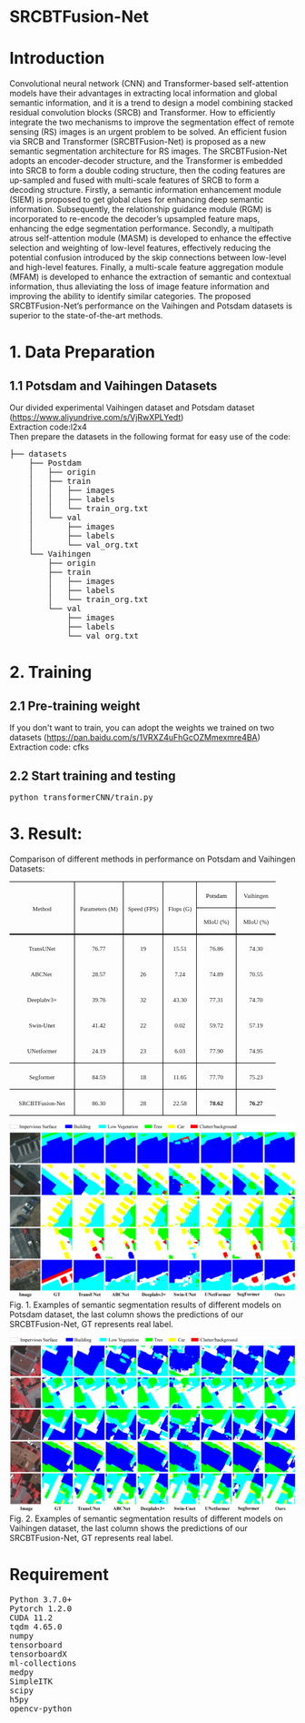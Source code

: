 # SRCBTFusion-Net
# Introduction
Convolutional neural network (CNN) and Transformer-based self-attention models have their advantages in extracting local information and global semantic information, and it is a trend to design a model combining stacked residual convolution blocks (SRCB) and Transformer. How to efficiently integrate the two mechanisms to improve the segmentation effect of remote sensing (RS) images is an urgent problem
to be solved. An efficient fusion via SRCB and Transformer (SRCBTFusion-Net) is proposed as a new semantic segmentation architecture for RS images. The SRCBTFusion-Net adopts an encoder-decoder structure, and the Transformer is embedded into SRCB to form a double coding structure, then the coding features are up-sampled and fused with multi-scale features of SRCB to form a decoding structure. Firstly, a semantic
information enhancement module (SIEM) is proposed to get global clues for enhancing deep semantic information. Subsequently, the relationship guidance module (RGM) is incorporated to re-encode the decoder’s upsampled feature maps, enhancing the edge segmentation performance. Secondly, a multipath atrous self-attention module (MASM) is developed to enhance the effective selection and weighting of low-level features, effectively reducing the potential confusion introduced by the skip connections between low-level and high-level features. Finally, a multi-scale feature aggregation module (MFAM) is developed to enhance the extraction of semantic and contextual information, thus alleviating the loss of image feature information and improving the ability to identify similar categories. The proposed SRCBTFusion-Net’s performance on the Vaihingen and Potsdam datasets is superior to the state-of-the-art methods.
# 1. Data Preparation
## 1.1 Potsdam and Vaihingen Datasets 
Our divided experimental Vaihingen dataset and Potsdam dataset (https://www.aliyundrive.com/s/VjRwXPLYedt)<br>
Extraction code:l2x4<br>
Then prepare the datasets in the following format for easy use of the code:
<pre>├── datasets
    ├── Postdam
    │   ├── origin
    │   ├── train
    │   │   ├── images
    │   │   ├── labels
    │   │   └── train_org.txt
    │   └── val
    │       ├── images
    │       ├── labels
    │       └── val_org.txt
    └── Vaihingen
        ├── origin
        ├── train
        │   ├── images
        │   ├── labels
        │   └── train_org.txt
        └── val
            ├── images
            ├── labels
            └── val_org.txt
</pre>
# 2. Training
## 2.1 Pre-training weight
If you don't want to train, you can adopt the weights we trained on two datasets (https://pan.baidu.com/s/1VRXZ4uFhGcOZMmexmre4BA)<br>
Extraction code: cfks
## 2.2 Start training and testing
<pre>python transformerCNN/train.py</pre>
# 3. Result:
Comparison of different methods in performance on Potsdam and Vaihingen Datasets:
<table class="MsoTableGrid" border="1" cellspacing="0" cellpadding="0" width="469" style="width:351.8pt;border-collapse:collapse;border:none;mso-border-alt:solid windowtext .5pt;
 mso-yfti-tbllook:1184;mso-padding-alt:0cm 5.4pt 0cm 5.4pt">
 <tbody><tr style="mso-yfti-irow:0;mso-yfti-firstrow:yes;height:6.95pt">
  <td width="123" rowspan="2" style="width:92.15pt;border-top:solid windowtext 1.0pt;
  border-left:none;border-bottom:double windowtext 1.5pt;border-right:solid windowtext 1.0pt;
  mso-border-top-alt:solid windowtext .5pt;mso-border-bottom-alt:double windowtext 1.5pt;
  mso-border-right-alt:solid windowtext .5pt;padding:0cm 5.4pt 0cm 5.4pt;
  height:6.95pt">
  <p class="MsoNormal" align="center" style="text-align:center"><span lang="EN-US" style="font-size:8.0pt;font-family:&quot;Times New Roman&quot;,serif;mso-fareast-font-family:
  宋体">Method<o:p></o:p></span></p>
  </td>
  <td width="85" rowspan="2" style="width:63.8pt;border-top:solid windowtext 1.0pt;
  border-left:none;border-bottom:double windowtext 1.5pt;border-right:solid windowtext 1.0pt;
  mso-border-left-alt:solid windowtext .5pt;mso-border-alt:solid windowtext .5pt;
  mso-border-bottom-alt:double windowtext 1.5pt;padding:0cm 5.4pt 0cm 5.4pt;
  height:6.95pt">
  <p class="MsoNormal" align="center" style="text-align:center"><span lang="EN-US" style="font-size:8.0pt;font-family:&quot;Times New Roman&quot;,serif;mso-fareast-font-family:
  宋体">Parameters (M)<o:p></o:p></span></p>
  </td>
  <td width="76" rowspan="2" style="width:2.0cm;border-top:solid windowtext 1.0pt;
  border-left:none;border-bottom:double windowtext 1.5pt;border-right:solid windowtext 1.0pt;
  mso-border-left-alt:solid windowtext .5pt;mso-border-alt:solid windowtext .5pt;
  mso-border-bottom-alt:double windowtext 1.5pt;padding:0cm 5.4pt 0cm 5.4pt;
  height:6.95pt">
  <p class="MsoNormal" align="center" style="text-align:center"><span lang="EN-US" style="font-size:8.0pt;font-family:&quot;Times New Roman&quot;,serif;mso-fareast-font-family:
  宋体">Speed (FPS)<o:p></o:p></span></p>
  </td>
  <td width="57" rowspan="2" style="width:42.55pt;border-top:solid windowtext 1.0pt;
  border-left:none;border-bottom:double windowtext 1.5pt;border-right:solid windowtext 1.0pt;
  mso-border-left-alt:solid windowtext .5pt;mso-border-alt:solid windowtext .5pt;
  mso-border-bottom-alt:double windowtext 1.5pt;padding:0cm 5.4pt 0cm 5.4pt;
  height:6.95pt">
  <p class="MsoNormal" align="center" style="text-align:center"><span lang="EN-US" style="font-size:8.0pt;font-family:&quot;Times New Roman&quot;,serif;mso-fareast-font-family:
  宋体">Flops (G)<o:p></o:p></span></p>
  </td>
  <td width="66" style="width:49.6pt;border-top:solid windowtext 1.0pt;
  border-left:none;border-bottom:solid windowtext 1.0pt;border-right:none;
  mso-border-left-alt:solid windowtext .5pt;mso-border-top-alt:solid windowtext .5pt;
  mso-border-left-alt:solid windowtext .5pt;mso-border-bottom-alt:solid windowtext .5pt;
  padding:0cm 5.4pt 0cm 5.4pt;height:6.95pt">
  <p class="MsoNormal" align="center" style="text-align:center"><span lang="EN-US" style="font-size:8.0pt;font-family:&quot;Times New Roman&quot;,serif;mso-fareast-font-family:
  宋体;color:black;mso-themecolor:text1">Potsdam</span><span lang="EN-US" style="font-size:8.0pt;font-family:&quot;Times New Roman&quot;,serif;mso-fareast-font-family:
  宋体"><o:p></o:p></span></p>
  </td>
  <td width="63" style="width:47.0pt;border:solid windowtext 1.0pt;border-right:
  none;mso-border-top-alt:solid windowtext .5pt;mso-border-left-alt:solid windowtext .5pt;
  mso-border-bottom-alt:solid windowtext .5pt;padding:0cm 5.4pt 0cm 5.4pt;
  height:6.95pt">
  <p class="MsoNormal" align="center" style="text-align:center"><span lang="EN-US" style="font-size:8.0pt;font-family:&quot;Times New Roman&quot;,serif;mso-fareast-font-family:
  宋体">Vaihingen<o:p></o:p></span></p>
  </td>
 </tr>
 <tr style="mso-yfti-irow:1;height:6.95pt">
  <td width="66" style="width:49.6pt;border-top:none;border-left:none;border-bottom:
  double windowtext 1.5pt;border-right:solid windowtext 1.0pt;mso-border-top-alt:
  solid windowtext .5pt;mso-border-left-alt:solid windowtext .5pt;mso-border-alt:
  solid windowtext .5pt;mso-border-bottom-alt:double windowtext 1.5pt;
  padding:0cm 5.4pt 0cm 5.4pt;height:6.95pt">
  <p class="MsoNormal" align="center" style="text-align:center"><span lang="EN-US" style="font-size:8.0pt;font-family:&quot;Times New Roman&quot;,serif;mso-fareast-font-family:
  宋体">MIoU (%)<o:p></o:p></span></p>
  </td>
  <td width="63" style="width:47.0pt;border:none;border-bottom:double windowtext 1.5pt;
  mso-border-top-alt:solid windowtext .5pt;mso-border-left-alt:solid windowtext .5pt;
  padding:0cm 5.4pt 0cm 5.4pt;height:6.95pt">
  <p class="MsoNormal" align="center" style="text-align:center"><span lang="EN-US" style="font-size:8.0pt;font-family:&quot;Times New Roman&quot;,serif;mso-fareast-font-family:
  宋体">MIoU (%)<o:p></o:p></span></p>
  </td>
 </tr>
 <tr style="mso-yfti-irow:2;height:6.95pt">
  <td width="123" style="width:92.15pt;border:none;border-right:solid windowtext 1.0pt;
  mso-border-top-alt:double windowtext 1.5pt;mso-border-top-alt:double windowtext 1.5pt;
  mso-border-right-alt:solid windowtext .5pt;padding:0cm 5.4pt 0cm 5.4pt;
  height:6.95pt">
  <p class="MsoNormal" align="center" style="text-align:center"><span class="SpellE"><span lang="EN-US" style="font-size:8.0pt;font-family:&quot;Times New Roman&quot;,serif;
  mso-fareast-font-family:宋体">TransUNet</span></span><span lang="EN-US" style="font-size:8.0pt;font-family:&quot;Times New Roman&quot;,serif;mso-fareast-font-family:
  宋体"><o:p></o:p></span></p>
  </td>
  <td width="85" style="width:63.8pt;border:none;border-right:solid windowtext 1.0pt;
  mso-border-top-alt:double windowtext 1.5pt;mso-border-left-alt:solid windowtext .5pt;
  mso-border-top-alt:double windowtext 1.5pt;mso-border-left-alt:solid windowtext .5pt;
  mso-border-right-alt:solid windowtext .5pt;padding:0cm 5.4pt 0cm 5.4pt;
  height:6.95pt">
  <p class="MsoNormal" align="center" style="text-align:center"><span lang="EN-US" style="font-size:8.0pt;font-family:&quot;Times New Roman&quot;,serif;mso-fareast-font-family:
  宋体">76.77<o:p></o:p></span></p>
  </td>
  <td width="76" style="width:2.0cm;border:none;border-right:solid windowtext 1.0pt;
  mso-border-top-alt:double windowtext 1.5pt;mso-border-left-alt:solid windowtext .5pt;
  mso-border-top-alt:double windowtext 1.5pt;mso-border-left-alt:solid windowtext .5pt;
  mso-border-right-alt:solid windowtext .5pt;padding:0cm 5.4pt 0cm 5.4pt;
  height:6.95pt">
  <p class="MsoNormal" align="center" style="text-align:center"><span lang="EN-US" style="font-size:8.0pt;font-family:&quot;Times New Roman&quot;,serif;mso-fareast-font-family:
  宋体">19<o:p></o:p></span></p>
  </td>
  <td width="57" style="width:42.55pt;border:none;border-right:solid windowtext 1.0pt;
  mso-border-top-alt:double windowtext 1.5pt;mso-border-left-alt:solid windowtext .5pt;
  mso-border-top-alt:double windowtext 1.5pt;mso-border-left-alt:solid windowtext .5pt;
  mso-border-right-alt:solid windowtext .5pt;padding:0cm 5.4pt 0cm 5.4pt;
  height:6.95pt">
  <p class="MsoNormal" align="center" style="text-align:center"><span lang="EN-US" style="font-size:8.0pt;font-family:&quot;Times New Roman&quot;,serif;mso-fareast-font-family:
  宋体">15.51<o:p></o:p></span></p>
  </td>
  <td width="66" style="width:49.6pt;border:none;border-right:solid windowtext 1.0pt;
  mso-border-top-alt:double windowtext 1.5pt;mso-border-left-alt:solid windowtext .5pt;
  mso-border-top-alt:double windowtext 1.5pt;mso-border-left-alt:solid windowtext .5pt;
  mso-border-right-alt:solid windowtext .5pt;padding:0cm 5.4pt 0cm 5.4pt;
  height:6.95pt">
  <p class="MsoNormal" align="center" style="text-align:center"><span lang="EN-US" style="font-size:8.0pt;font-family:&quot;Times New Roman&quot;,serif;mso-fareast-font-family:
  宋体">76.86<o:p></o:p></span></p>
  </td>
  <td width="63" style="width:47.0pt;border:none;mso-border-top-alt:double windowtext 1.5pt;
  mso-border-left-alt:solid windowtext .5pt;padding:0cm 5.4pt 0cm 5.4pt;
  height:6.95pt">
  <p class="MsoNormal" align="center" style="text-align:center"><span lang="EN-US" style="font-size:8.0pt;font-family:&quot;Times New Roman&quot;,serif;mso-fareast-font-family:
  宋体">74.30<o:p></o:p></span></p>
  </td>
 </tr>
 <tr style="mso-yfti-irow:3;height:6.95pt">
  <td width="123" style="width:92.15pt;border:none;border-right:solid windowtext 1.0pt;
  mso-border-right-alt:solid windowtext .5pt;padding:0cm 5.4pt 0cm 5.4pt;
  height:6.95pt">
  <p class="MsoNormal" align="center" style="text-align:center"><span class="SpellE"><span lang="EN-US" style="font-size:8.0pt;font-family:&quot;Times New Roman&quot;,serif;
  mso-fareast-font-family:宋体">ABCNet</span></span><!--[if supportFields]><span
  lang=EN-US style='font-size:8.0pt;font-family:"Times New Roman",serif;
  mso-fareast-font-family:宋体'><span style='mso-element:field-begin'></span> REF
  _Ref135246882 \r \h<span style='mso-spacerun:yes'>&nbsp; </span>\*
  MERGEFORMAT <span style='mso-element:field-separator'></span></span><![endif]--><span lang="EN-US" style="font-size:8.0pt;font-family:&quot;Times New Roman&quot;,serif;
  mso-fareast-font-family:宋体"><span style="mso-spacerun:yes">&nbsp;</span><!--[if gte mso 9]><xml>
   <w:data>08D0C9EA79F9BACE118C8200AA004BA90B02000000080000000E0000005F005200650066003100330035003200340036003800380032000000</w:data>
  </xml><![endif]--></span><!--[if supportFields]><span lang=EN-US
  style='font-size:8.0pt;font-family:"Times New Roman",serif;mso-fareast-font-family:
  宋体'><span style='mso-element:field-end'></span></span><![endif]--><span lang="EN-US" style="font-size:8.0pt;font-family:&quot;Times New Roman&quot;,serif;
  mso-fareast-font-family:宋体"><o:p></o:p></span></p>
  </td>
  <td width="85" style="width:63.8pt;border:none;border-right:solid windowtext 1.0pt;
  mso-border-left-alt:solid windowtext .5pt;mso-border-left-alt:solid windowtext .5pt;
  mso-border-right-alt:solid windowtext .5pt;padding:0cm 5.4pt 0cm 5.4pt;
  height:6.95pt">
  <p class="MsoNormal" align="center" style="text-align:center"><span lang="EN-US" style="font-size:8.0pt;font-family:&quot;Times New Roman&quot;,serif;mso-fareast-font-family:
  宋体">28.57<o:p></o:p></span></p>
  </td>
  <td width="76" style="width:2.0cm;border:none;border-right:solid windowtext 1.0pt;
  mso-border-left-alt:solid windowtext .5pt;mso-border-left-alt:solid windowtext .5pt;
  mso-border-right-alt:solid windowtext .5pt;padding:0cm 5.4pt 0cm 5.4pt;
  height:6.95pt">
  <p class="MsoNormal" align="center" style="text-align:center"><span lang="EN-US" style="font-size:8.0pt;font-family:&quot;Times New Roman&quot;,serif;mso-fareast-font-family:
  宋体">26<o:p></o:p></span></p>
  </td>
  <td width="57" style="width:42.55pt;border:none;border-right:solid windowtext 1.0pt;
  mso-border-left-alt:solid windowtext .5pt;mso-border-left-alt:solid windowtext .5pt;
  mso-border-right-alt:solid windowtext .5pt;padding:0cm 5.4pt 0cm 5.4pt;
  height:6.95pt">
  <p class="MsoNormal" align="center" style="text-align:center"><span lang="EN-US" style="font-size:8.0pt;font-family:&quot;Times New Roman&quot;,serif;mso-fareast-font-family:
  宋体">7.24<o:p></o:p></span></p>
  </td>
  <td width="66" style="width:49.6pt;border:none;border-right:solid windowtext 1.0pt;
  mso-border-left-alt:solid windowtext .5pt;mso-border-left-alt:solid windowtext .5pt;
  mso-border-right-alt:solid windowtext .5pt;padding:0cm 5.4pt 0cm 5.4pt;
  height:6.95pt">
  <p class="MsoNormal" align="center" style="text-align:center"><span lang="EN-US" style="font-size:8.0pt;font-family:&quot;Times New Roman&quot;,serif;mso-fareast-font-family:
  宋体">74.89<o:p></o:p></span></p>
  </td>
  <td width="63" style="width:47.0pt;border:none;mso-border-left-alt:solid windowtext .5pt;
  padding:0cm 5.4pt 0cm 5.4pt;height:6.95pt">
  <p class="MsoNormal" align="center" style="text-align:center"><span lang="EN-US" style="font-size:8.0pt;font-family:&quot;Times New Roman&quot;,serif;mso-fareast-font-family:
  宋体">70.55<o:p></o:p></span></p>
  </td>
 </tr>
 <tr style="mso-yfti-irow:4;height:6.95pt">
  <td width="123" style="width:92.15pt;border:none;border-right:solid windowtext 1.0pt;
  mso-border-right-alt:solid windowtext .5pt;padding:0cm 5.4pt 0cm 5.4pt;
  height:6.95pt">
  <p class="MsoNormal" align="center" style="text-align:center"><span lang="EN-US" style="font-size:8.0pt;font-family:&quot;Times New Roman&quot;,serif;mso-fareast-font-family:
  宋体">Deeplabv3+ <o:p></o:p></span></p>
  </td>
  <td width="85" style="width:63.8pt;border:none;border-right:solid windowtext 1.0pt;
  mso-border-left-alt:solid windowtext .5pt;mso-border-left-alt:solid windowtext .5pt;
  mso-border-right-alt:solid windowtext .5pt;padding:0cm 5.4pt 0cm 5.4pt;
  height:6.95pt">
  <p class="MsoNormal" align="center" style="text-align:center"><span lang="EN-US" style="font-size:8.0pt;font-family:&quot;Times New Roman&quot;,serif;mso-fareast-font-family:
  宋体">39.76<o:p></o:p></span></p>
  </td>
  <td width="76" style="width:2.0cm;border:none;border-right:solid windowtext 1.0pt;
  mso-border-left-alt:solid windowtext .5pt;mso-border-left-alt:solid windowtext .5pt;
  mso-border-right-alt:solid windowtext .5pt;padding:0cm 5.4pt 0cm 5.4pt;
  height:6.95pt">
  <p class="MsoNormal" align="center" style="text-align:center"><span lang="EN-US" style="font-size:8.0pt;font-family:&quot;Times New Roman&quot;,serif;mso-fareast-font-family:
  宋体">32<o:p></o:p></span></p>
  </td>
  <td width="57" style="width:42.55pt;border:none;border-right:solid windowtext 1.0pt;
  mso-border-left-alt:solid windowtext .5pt;mso-border-left-alt:solid windowtext .5pt;
  mso-border-right-alt:solid windowtext .5pt;padding:0cm 5.4pt 0cm 5.4pt;
  height:6.95pt">
  <p class="MsoNormal" align="center" style="text-align:center"><span lang="EN-US" style="font-size:8.0pt;font-family:&quot;Times New Roman&quot;,serif;mso-fareast-font-family:
  宋体">43.30<o:p></o:p></span></p>
  </td>
  <td width="66" style="width:49.6pt;border:none;border-right:solid windowtext 1.0pt;
  mso-border-left-alt:solid windowtext .5pt;mso-border-left-alt:solid windowtext .5pt;
  mso-border-right-alt:solid windowtext .5pt;padding:0cm 5.4pt 0cm 5.4pt;
  height:6.95pt">
  <p class="MsoNormal" align="center" style="text-align:center"><span lang="EN-US" style="font-size:8.0pt;font-family:&quot;Times New Roman&quot;,serif;mso-fareast-font-family:
  宋体">77.31<o:p></o:p></span></p>
  </td>
  <td width="63" style="width:47.0pt;border:none;mso-border-left-alt:solid windowtext .5pt;
  padding:0cm 5.4pt 0cm 5.4pt;height:6.95pt">
  <p class="MsoNormal" align="center" style="text-align:center"><span lang="EN-US" style="font-size:8.0pt;font-family:&quot;Times New Roman&quot;,serif;mso-fareast-font-family:
  宋体">74.70<o:p></o:p></span></p>
  </td>
 </tr>
 <tr style="mso-yfti-irow:5;height:6.95pt">
  <td width="123" style="width:92.15pt;border:none;border-right:solid windowtext 1.0pt;
  mso-border-right-alt:solid windowtext .5pt;padding:0cm 5.4pt 0cm 5.4pt;
  height:6.95pt">
  <p class="MsoNormal" align="center" style="text-align:center"><span lang="EN-US" style="font-size:8.0pt;font-family:&quot;Times New Roman&quot;,serif;mso-fareast-font-family:
  宋体">Swin-<span class="SpellE"><span style="color:black;mso-themecolor:text1">Un</span>et</span><o:p></o:p></span></p>
  </td>
  <td width="85" style="width:63.8pt;border:none;border-right:solid windowtext 1.0pt;
  mso-border-left-alt:solid windowtext .5pt;mso-border-left-alt:solid windowtext .5pt;
  mso-border-right-alt:solid windowtext .5pt;padding:0cm 5.4pt 0cm 5.4pt;
  height:6.95pt">
  <p class="MsoNormal" align="center" style="text-align:center"><span lang="EN-US" style="font-size:8.0pt;font-family:&quot;Times New Roman&quot;,serif;mso-fareast-font-family:
  宋体">41.42<o:p></o:p></span></p>
  </td>
  <td width="76" style="width:2.0cm;border:none;border-right:solid windowtext 1.0pt;
  mso-border-left-alt:solid windowtext .5pt;mso-border-left-alt:solid windowtext .5pt;
  mso-border-right-alt:solid windowtext .5pt;padding:0cm 5.4pt 0cm 5.4pt;
  height:6.95pt">
  <p class="MsoNormal" align="center" style="text-align:center"><span lang="EN-US" style="font-size:8.0pt;font-family:&quot;Times New Roman&quot;,serif;mso-fareast-font-family:
  宋体">22<o:p></o:p></span></p>
  </td>
  <td width="57" style="width:42.55pt;border:none;border-right:solid windowtext 1.0pt;
  mso-border-left-alt:solid windowtext .5pt;mso-border-left-alt:solid windowtext .5pt;
  mso-border-right-alt:solid windowtext .5pt;padding:0cm 5.4pt 0cm 5.4pt;
  height:6.95pt">
  <p class="MsoNormal" align="center" style="text-align:center"><span lang="EN-US" style="font-size:8.0pt;font-family:&quot;Times New Roman&quot;,serif;mso-fareast-font-family:
  宋体">0.02<o:p></o:p></span></p>
  </td>
  <td width="66" style="width:49.6pt;border:none;border-right:solid windowtext 1.0pt;
  mso-border-left-alt:solid windowtext .5pt;mso-border-left-alt:solid windowtext .5pt;
  mso-border-right-alt:solid windowtext .5pt;padding:0cm 5.4pt 0cm 5.4pt;
  height:6.95pt">
  <p class="MsoNormal" align="center" style="text-align:center"><span lang="EN-US" style="font-size:8.0pt;font-family:&quot;Times New Roman&quot;,serif;mso-fareast-font-family:
  宋体">59.72<o:p></o:p></span></p>
  </td>
  <td width="63" style="width:47.0pt;border:none;mso-border-left-alt:solid windowtext .5pt;
  padding:0cm 5.4pt 0cm 5.4pt;height:6.95pt">
  <p class="MsoNormal" align="center" style="text-align:center"><span lang="EN-US" style="font-size:8.0pt;font-family:&quot;Times New Roman&quot;,serif;mso-fareast-font-family:
  宋体">57.19<o:p></o:p></span></p>
  </td>
 </tr>
 <tr style="mso-yfti-irow:6;height:6.95pt">
  <td width="123" style="width:92.15pt;border-top:none;border-left:none;
  border-bottom:solid windowtext 1.0pt;border-right:solid windowtext 1.0pt;
  mso-border-bottom-alt:solid windowtext .5pt;mso-border-right-alt:solid windowtext .5pt;
  padding:0cm 5.4pt 0cm 5.4pt;height:6.95pt">
  <p class="MsoNormal" align="center" style="text-align:center"><span class="SpellE"><span lang="EN-US" style="font-size:8.0pt;font-family:&quot;Times New Roman&quot;,serif;
  mso-fareast-font-family:宋体">UNetformer</span></span><span lang="EN-US" style="font-size:8.0pt;font-family:&quot;Times New Roman&quot;,serif;mso-fareast-font-family:
  宋体;color:#0070C0"> </span><span lang="EN-US" style="font-size:8.0pt;font-family:
  &quot;Times New Roman&quot;,serif;mso-fareast-font-family:宋体"><o:p></o:p></span></p>
  </td>
  <td width="85" style="width:63.8pt;border-top:none;border-left:none;border-bottom:
  solid windowtext 1.0pt;border-right:solid windowtext 1.0pt;mso-border-left-alt:
  solid windowtext .5pt;mso-border-left-alt:solid windowtext .5pt;mso-border-bottom-alt:
  solid windowtext .5pt;mso-border-right-alt:solid windowtext .5pt;padding:
  0cm 5.4pt 0cm 5.4pt;height:6.95pt">
  <p class="MsoNormal" align="center" style="text-align:center"><span lang="EN-US" style="font-size:8.0pt;font-family:&quot;Times New Roman&quot;,serif;mso-fareast-font-family:
  宋体">24.19<o:p></o:p></span></p>
  </td>
  <td width="76" style="width:2.0cm;border-top:none;border-left:none;border-bottom:
  solid windowtext 1.0pt;border-right:solid windowtext 1.0pt;mso-border-left-alt:
  solid windowtext .5pt;mso-border-left-alt:solid windowtext .5pt;mso-border-bottom-alt:
  solid windowtext .5pt;mso-border-right-alt:solid windowtext .5pt;padding:
  0cm 5.4pt 0cm 5.4pt;height:6.95pt">
  <p class="MsoNormal" align="center" style="text-align:center"><span lang="EN-US" style="font-size:8.0pt;font-family:&quot;Times New Roman&quot;,serif;mso-fareast-font-family:
  宋体">23<o:p></o:p></span></p>
  </td>
  <td width="57" style="width:42.55pt;border-top:none;border-left:none;
  border-bottom:solid windowtext 1.0pt;border-right:solid windowtext 1.0pt;
  mso-border-left-alt:solid windowtext .5pt;mso-border-left-alt:solid windowtext .5pt;
  mso-border-bottom-alt:solid windowtext .5pt;mso-border-right-alt:solid windowtext .5pt;
  padding:0cm 5.4pt 0cm 5.4pt;height:6.95pt">
  <p class="MsoNormal" align="center" style="text-align:center"><span lang="EN-US" style="font-size:8.0pt;font-family:&quot;Times New Roman&quot;,serif;mso-fareast-font-family:
  宋体">6.03<o:p></o:p></span></p>
  </td>
  <td width="66" style="width:49.6pt;border-top:none;border-left:none;border-bottom:
  solid windowtext 1.0pt;border-right:solid windowtext 1.0pt;mso-border-left-alt:
  solid windowtext .5pt;mso-border-left-alt:solid windowtext .5pt;mso-border-bottom-alt:
  solid windowtext .5pt;mso-border-right-alt:solid windowtext .5pt;padding:
  0cm 5.4pt 0cm 5.4pt;height:6.95pt">
  <p class="MsoNormal" align="center" style="text-align:center"><span lang="EN-US" style="font-size:8.0pt;font-family:&quot;Times New Roman&quot;,serif;mso-fareast-font-family:
  宋体">77.90<o:p></o:p></span></p>
  </td>
  <td width="63" style="width:47.0pt;border:none;border-bottom:solid windowtext 1.0pt;
  mso-border-left-alt:solid windowtext .5pt;mso-border-left-alt:solid windowtext .5pt;
  mso-border-bottom-alt:solid windowtext .5pt;padding:0cm 5.4pt 0cm 5.4pt;
  height:6.95pt">
  <p class="MsoNormal" align="center" style="text-align:center"><span lang="EN-US" style="font-size:8.0pt;font-family:&quot;Times New Roman&quot;,serif;mso-fareast-font-family:
  宋体">74.95<o:p></o:p></span></p>
  </td>
 </tr>
 <tr style="mso-yfti-irow:7;height:6.95pt">
  <td width="123" style="width:92.15pt;border-top:none;border-left:none;
  border-bottom:solid windowtext 1.0pt;border-right:solid windowtext 1.0pt;
  mso-border-bottom-alt:solid windowtext .5pt;mso-border-right-alt:solid windowtext .5pt;
  padding:0cm 5.4pt 0cm 5.4pt;height:6.95pt">
  <p class="MsoNormal" align="center" style="text-align:center"><span class="SpellE"><span lang="EN-US" style="font-size:8.0pt;font-family:&quot;Times New Roman&quot;,serif;
  mso-fareast-font-family:宋体">Segformer</span></span><span lang="EN-US" style="font-size:8.0pt;font-family:&quot;Times New Roman&quot;,serif;mso-fareast-font-family:
  宋体"> <o:p></o:p></span></p>
  </td>
  <td width="85" style="width:63.8pt;border-top:none;border-left:none;border-bottom:
  solid windowtext 1.0pt;border-right:solid windowtext 1.0pt;mso-border-left-alt:
  solid windowtext .5pt;mso-border-left-alt:solid windowtext .5pt;mso-border-bottom-alt:
  solid windowtext .5pt;mso-border-right-alt:solid windowtext .5pt;padding:
  0cm 5.4pt 0cm 5.4pt;height:6.95pt">
  <p class="MsoNormal" align="center" style="text-align:center"><span lang="EN-US" style="font-size:8.0pt;font-family:&quot;Times New Roman&quot;,serif;mso-fareast-font-family:
  宋体">84.59<o:p></o:p></span></p>
  </td>
  <td width="76" style="width:2.0cm;border-top:none;border-left:none;border-bottom:
  solid windowtext 1.0pt;border-right:solid windowtext 1.0pt;mso-border-left-alt:
  solid windowtext .5pt;mso-border-left-alt:solid windowtext .5pt;mso-border-bottom-alt:
  solid windowtext .5pt;mso-border-right-alt:solid windowtext .5pt;padding:
  0cm 5.4pt 0cm 5.4pt;height:6.95pt">
  <p class="MsoNormal" align="center" style="text-align:center"><span lang="EN-US" style="font-size:8.0pt;font-family:&quot;Times New Roman&quot;,serif;mso-fareast-font-family:
  宋体">18<o:p></o:p></span></p>
  </td>
  <td width="57" style="width:42.55pt;border-top:none;border-left:none;
  border-bottom:solid windowtext 1.0pt;border-right:solid windowtext 1.0pt;
  mso-border-left-alt:solid windowtext .5pt;mso-border-left-alt:solid windowtext .5pt;
  mso-border-bottom-alt:solid windowtext .5pt;mso-border-right-alt:solid windowtext .5pt;
  padding:0cm 5.4pt 0cm 5.4pt;height:6.95pt">
  <p class="MsoNormal" align="center" style="text-align:center"><span lang="EN-US" style="font-size:8.0pt;font-family:&quot;Times New Roman&quot;,serif;mso-fareast-font-family:
  宋体">11.65<o:p></o:p></span></p>
  </td>
  <td width="66" style="width:49.6pt;border-top:none;border-left:none;border-bottom:
  solid windowtext 1.0pt;border-right:solid windowtext 1.0pt;mso-border-left-alt:
  solid windowtext .5pt;mso-border-left-alt:solid windowtext .5pt;mso-border-bottom-alt:
  solid windowtext .5pt;mso-border-right-alt:solid windowtext .5pt;padding:
  0cm 5.4pt 0cm 5.4pt;height:6.95pt">
  <p class="MsoNormal" align="center" style="text-align:center"><span lang="EN-US" style="font-size:8.0pt;font-family:&quot;Times New Roman&quot;,serif;mso-fareast-font-family:
  宋体">77.70<o:p></o:p></span></p>
  </td>
  <td width="63" style="width:47.0pt;border:none;border-bottom:solid windowtext 1.0pt;
  mso-border-left-alt:solid windowtext .5pt;mso-border-left-alt:solid windowtext .5pt;
  mso-border-bottom-alt:solid windowtext .5pt;padding:0cm 5.4pt 0cm 5.4pt;
  height:6.95pt">
  <p class="MsoNormal" align="center" style="text-align:center"><span lang="EN-US" style="font-size:8.0pt;font-family:&quot;Times New Roman&quot;,serif;mso-fareast-font-family:
  宋体">75.23<o:p></o:p></span></p>
  </td>
 </tr>
 <tr style="mso-yfti-irow:8;mso-yfti-lastrow:yes;height:6.95pt">
  <td width="123" style="width:92.15pt;border-top:none;border-left:none;
  border-bottom:solid windowtext 1.0pt;border-right:solid windowtext 1.0pt;
  mso-border-top-alt:solid windowtext .5pt;mso-border-top-alt:solid windowtext .5pt;
  mso-border-bottom-alt:solid windowtext .5pt;mso-border-right-alt:solid windowtext .5pt;
  padding:0cm 5.4pt 0cm 5.4pt;height:6.95pt">
  <p class="MsoNormal" align="center" style="text-align:center"><span class="SpellE"><span lang="EN-US" style="font-size:8.0pt;font-family:&quot;Times New Roman&quot;,serif;
  mso-fareast-font-family:宋体">SRCBTFusion</span></span><span lang="EN-US" style="font-size:8.0pt;font-family:&quot;Times New Roman&quot;,serif;mso-fareast-font-family:
  宋体">-Net<o:p></o:p></span></p>
  </td>
  <td width="85" style="width:63.8pt;border-top:none;border-left:none;border-bottom:
  solid windowtext 1.0pt;border-right:solid windowtext 1.0pt;mso-border-top-alt:
  solid windowtext .5pt;mso-border-left-alt:solid windowtext .5pt;mso-border-alt:
  solid windowtext .5pt;padding:0cm 5.4pt 0cm 5.4pt;height:6.95pt">
  <p class="MsoNormal" align="center" style="text-align:center"><span lang="EN-US" style="font-size:8.0pt;font-family:&quot;Times New Roman&quot;,serif;mso-fareast-font-family:
  宋体">86.30<o:p></o:p></span></p>
  </td>
  <td width="76" style="width:2.0cm;border-top:none;border-left:none;border-bottom:
  solid windowtext 1.0pt;border-right:solid windowtext 1.0pt;mso-border-top-alt:
  solid windowtext .5pt;mso-border-left-alt:solid windowtext .5pt;mso-border-alt:
  solid windowtext .5pt;padding:0cm 5.4pt 0cm 5.4pt;height:6.95pt">
  <p class="MsoNormal" align="center" style="text-align:center"><span lang="EN-US" style="font-size:8.0pt;font-family:&quot;Times New Roman&quot;,serif;mso-fareast-font-family:
  宋体">28<o:p></o:p></span></p>
  </td>
  <td width="57" style="width:42.55pt;border-top:none;border-left:none;
  border-bottom:solid windowtext 1.0pt;border-right:solid windowtext 1.0pt;
  mso-border-top-alt:solid windowtext .5pt;mso-border-left-alt:solid windowtext .5pt;
  mso-border-alt:solid windowtext .5pt;padding:0cm 5.4pt 0cm 5.4pt;height:6.95pt">
  <p class="MsoNormal" align="center" style="text-align:center"><span lang="EN-US" style="font-size:8.0pt;font-family:&quot;Times New Roman&quot;,serif;mso-fareast-font-family:
  宋体">22.58<o:p></o:p></span></p>
  </td>
  <td width="66" style="width:49.6pt;border-top:none;border-left:none;border-bottom:
  solid windowtext 1.0pt;border-right:solid windowtext 1.0pt;mso-border-top-alt:
  solid windowtext .5pt;mso-border-left-alt:solid windowtext .5pt;mso-border-alt:
  solid windowtext .5pt;padding:0cm 5.4pt 0cm 5.4pt;height:6.95pt">
  <p class="MsoNormal" align="center" style="text-align:center"><b><span lang="EN-US" style="font-size:8.0pt;font-family:&quot;Times New Roman&quot;,serif">78.62</span></b><span lang="EN-US" style="font-size:8.0pt;font-family:&quot;Times New Roman&quot;,serif;
  mso-fareast-font-family:宋体"><o:p></o:p></span></p>
  </td>
  <td width="63" style="width:47.0pt;border:none;border-bottom:solid windowtext 1.0pt;
  mso-border-top-alt:solid windowtext .5pt;mso-border-left-alt:solid windowtext .5pt;
  mso-border-top-alt:solid windowtext .5pt;mso-border-left-alt:solid windowtext .5pt;
  mso-border-bottom-alt:solid windowtext .5pt;padding:0cm 5.4pt 0cm 5.4pt;
  height:6.95pt">
  <p class="MsoNormal" align="center" style="text-align:center"><b><span lang="EN-US" style="font-size:8.0pt;font-family:&quot;Times New Roman&quot;,serif;
  mso-fareast-font-family:宋体">76.27<o:p></o:p></span></b></p>
  </td>
 </tr>
</tbody></table>

![image](https://github.com/js257/SRCBTFusion-Net/blob/3be7237948769651c2eb4e23246cd6b944ed0fb5/figure/fig13.jpg)<br>
Fig. 1. Examples of semantic segmentation results of different models on Potsdam dataset, the last column shows the predictions of our SRCBTFusion-Net, GT represents real label.<br>

![image](https://github.com/js257/SRCBTFusion-Net/blob/3be7237948769651c2eb4e23246cd6b944ed0fb5/figure/fig14.jpg)<br>
Fig. 2. Examples of semantic segmentation results of different models on Vaihingen dataset, the last column shows the predictions of our SRCBTFusion-Net, GT represents real label.<br>
# Requirement
<pre>Python 3.7.0+
Pytorch 1.2.0
CUDA 11.2
tqdm 4.65.0
numpy
tensorboard
tensorboardX
ml-collections
medpy
SimpleITK
scipy
h5py
opencv-python
</pre>
